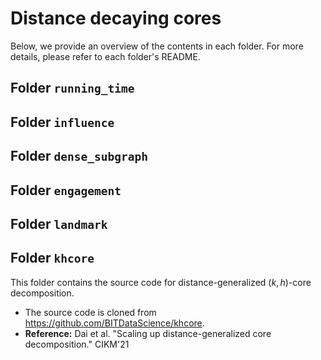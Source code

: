 # Distance decaying cores


Below, we provide an overview of the contents in each folder. For more details, please refer to each folder's README.


## Folder `running_time`

## Folder `influence`

## Folder `dense_subgraph`

## Folder `engagement`

## Folder `landmark`

## Folder `khcore`

This folder contains the source code for distance-generalized $(k,h)$-core decomposition.
- The source code is cloned from https://github.com/BITDataScience/khcore.
- **Reference:** Dai et al. "Scaling up distance-generalized core decomposition." CIKM'21
